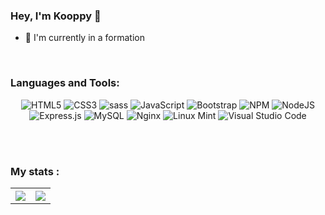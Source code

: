 ### Hey, I'm Kooppy 👋 

- 🌱 I'm currently in a formation

<br />

### Languages and Tools:

<center>
  
![HTML5](https://img.shields.io/badge/html5-%23E34F26.svg?style=for-the-badge&logo=html5&logoColor=white)
![CSS3](https://img.shields.io/badge/css3-%231572B6.svg?style=for-the-badge&logo=css3&logoColor=white)
![sass](https://img.shields.io/npm/v/sass?color=pink&label=sass&logo=sass&style=for-the-badge)
![JavaScript](https://img.shields.io/badge/javascript-%23323330.svg?style=for-the-badge&logo=javascript&logoColor=%23F7DF1E)
![Bootstrap](https://img.shields.io/badge/bootstrap-%23563D7C.svg?style=for-the-badge&logo=bootstrap&logoColor=white)
![NPM](https://img.shields.io/badge/NPM-%23000000.svg?style=for-the-badge&logo=npm&logoColor=white)
![NodeJS](https://img.shields.io/badge/node.js-6DA55F?style=for-the-badge&logo=node.js&logoColor=white)
![Express.js](https://img.shields.io/badge/express.js-%23404d59.svg?style=for-the-badge&logo=express&logoColor=%2361DAFB)
![MySQL](https://img.shields.io/badge/mysql-%2300f.svg?style=for-the-badge&logo=mysql&logoColor=white)
![Nginx](https://img.shields.io/badge/nginx-%23009639.svg?style=for-the-badge&logo=nginx&logoColor=white)
![Linux Mint](https://img.shields.io/badge/Linux%20Mint-87CF3E?style=for-the-badge&logo=Linux%20Mint&logoColor=white)
![Visual Studio Code](https://img.shields.io/badge/Visual%20Studio%20Code-0078d7.svg?style=for-the-badge&logo=visual-studio-code&logoColor=white)

</center>

<br />
<br />

### My stats :
<table> 
  <thread>
    <tr>
      <th>
        <a href="https://github.com/Kooppy">
          <img align="center" src="https://github-readme-stats.vercel.app/api?username=Kooppy&theme=calm&show_icons=true&include_all_commits=true&hide_border=true" />
        </a>
      </th>
      <th>
        <a href="https://github.com/Kooppy">
          <img align="center" src="https://github-readme-stats.vercel.app/api/top-langs/?username=Kooppy&theme=calm&layout=compact&hide_border=true" />
        </a>
      </th>
    </tr>
  </thread>
</table>
  
  



